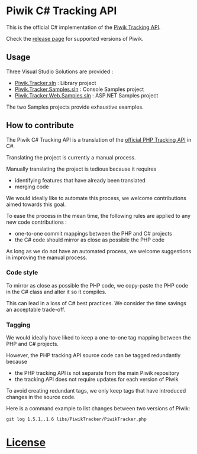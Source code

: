 # Piwik C# Tracking API

This is the official C# implementation of the [Piwik Tracking API](http://piwik.org/docs/tracking-api/).

Check the [release page](https://github.com/piwik/piwik-dotnet-tracker/releases)
for supported versions of Piwik.

## Usage

Three Visual Studio Solutions are provided : 

* [Piwik.Tracker.sln](Piwik.Tracker.sln) : Library project
* [Piwik.Tracker.Samples.sln](Piwik.Tracker.Samples.sln) : Console Samples project
* [Piwik.Tracker.Web.Samples.sln](Piwik.Tracker.Web.Samples.sln) : ASP.NET Samples project

The two Samples projects provide exhaustive examples.

## How to contribute

The Piwik C# Tracking API is a translation of the [official PHP Tracking API](https://github.com/piwik/piwik/tree/master/libs/PiwikTracker) in C#.

Translating the project is currently a manual process.

Manually translating the project is tedious because it requires

* identifying features that have already been translated
* merging code

We would ideally like to automate this process, we welcome contributions aimed towards this goal.

To ease the process in the mean time, the following rules are applied to any new code contributions :

* one-to-one commit mappings between the PHP and C# projects
* the C# code should mirror as close as possible the PHP code

As long as we do not have an automated process, we welcome suggestions in improving the manual process.

### Code style

To mirror as close as possible the PHP code, we copy-paste the PHP code in the C# class and alter it so it compiles.

This can lead in a loss of C# best practices. We consider the time savings an acceptable trade-off.

### Tagging

We would ideally have liked to keep a one-to-one tag mapping between the PHP and C# projects.

However, the PHP tracking API source code can be tagged redundantly because

* the PHP tracking API is not separate from the main Piwik repository
* the tracking API does not require updates for each version of Piwik

To avoid creating redundant tags, we only keep tags that have introduced changes in the source code.

Here is a command example to list changes between two versions of Piwik:

    git log 1.5.1..1.6 libs/PiwikTracker/PiwikTracker.php


# [License](LICENSE)